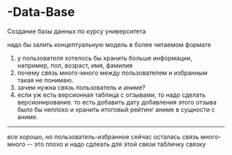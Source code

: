 # -Data-Base
Создание базы данных по курсу университета


надо бы залить концептуальную модель в более читаемом формате



1) у пользователя хотелось бы хранить больше информации, например, пол, возраст, имя, фамилия
2) почему связь много-много между пользователем и избранным такая не понимаю.
3) зачем нужна связь пользователь и аниме?
4) если уж есть версионная таблица с отзывами, то надо сделать версионирование. то есть добавить дату добавления этого отзыва было бы неплохо и хранить итоговый рейтинг аниме в сущности с аниме.


______

все хорошо, но пользователь-избранное сейчас осталась связь много-много -- это плохо и надо сдлеать для этой связи табличку связку
